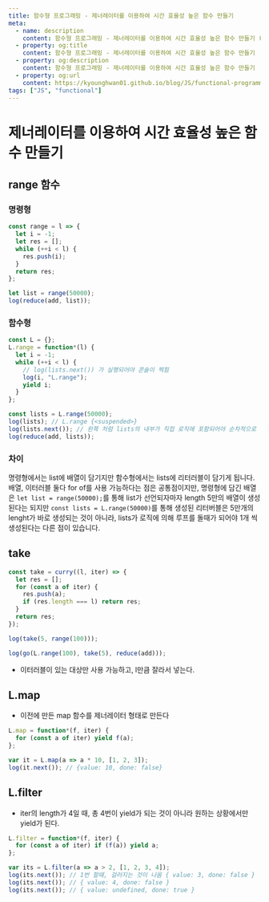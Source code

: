 ```yaml
---
title: 함수형 프로그래밍 - 제너레이터를 이용하여 시간 효율성 높은 함수 만들기
meta:
  - name: description
    content: 함수형 프로그래밍 - 제너레이터를 이용하여 시간 효율성 높은 함수 만들기 (map, filter, reduce)
  - property: og:title
    content: 함수형 프로그래밍 - 제너레이터를 이용하여 시간 효율성 높은 함수 만들기
  - property: og:description
    content: 함수형 프로그래밍 - 제너레이터를 이용하여 시간 효율성 높은 함수 만들기
  - property: og:url
    content: https://kyounghwan01.github.io/blog/JS/functional-programming/lazy-iterable/
tags: ["JS", "functional"]
---
```


# 제너레이터를 이용하여 시간 효율성 높은 함수 만들기

## range 함수

### 명령형

```js
const range = l => {
  let i = -1;
  let res = [];
  while (++i < l) {
    res.push(i);
  }
  return res;
};

let list = range(50000);
log(reduce(add, list));
```

### 함수형

```js
const L = {};
L.range = function*(l) {
  let i = -1;
  while (++i < l) {
    // log(lists.next()) 가 실행되어야 콘솔이 찍힘
    log(i, "L.range");
    yield i;
  }
};

const lists = L.range(50000);
log(lists); // L.range {<suspended>}
log(lists.next()); // 왼쪽 처럼 lists의 내부가 직접 로직에 포함되어야 순차적으로 하나씩 실행됨
log(reduce(add, lists));
```

### 차이

명령형에서는 list에 배열이 담기지만 함수형에서는 lists에 리터러블이 담기게 됩니다.
배열, 이터러블 둘다 for of를 사용 가능하다는 점은 공통점이지만, 명령형에 담긴 배열은 `let list = range(50000);`를 통해 list가 선언되자마자 length 5만의 배열이 생성된다는 되지만
`const lists = L.range(50000)`를 통해 생성된 리터버블은 5만개의 lenght가 바로 생성되는 것이 아니라, lists가 로직에 의해 루프를 돌때가 되어야 1개 씩 생성된다는 다른 점이 있습니다.

## take

```js
const take = curry((l, iter) => {
  let res = [];
  for (const a of iter) {
    res.push(a);
    if (res.length === l) return res;
  }
  return res;
});

log(take(5, range(100)));

log(go(L.range(100), take(5), reduce(add)));
```

- 이터러블이 있는 대상만 사용 가능하고, l만큼 잘라서 넣는다.

## L.map

- 이전에 만든 map 함수를 제너레이터 형태로 만든다

```js
L.map = function*(f, iter) {
  for (const a of iter) yield f(a);
};

var it = L.map(a => a * 10, [1, 2, 3]);
log(it.next()); // {value: 10, done: false}
```

## L.filter

- iter의 length가 4일 때, 총 4번이 yield가 되는 것이 아니라 원하는 상황에서만 yield가 된다.

```js
L.filter = function*(f, iter) {
  for (const a of iter) if (f(a)) yield a;
};

var its = L.filter(a => a > 2, [1, 2, 3, 4]);
log(its.next()); // 1번 할때, 걸러지는 것이 나옴 { value: 3, done: false }
log(its.next()); // { value: 4, done: false }
log(its.next()); // { value: undefined, done: true }
```
